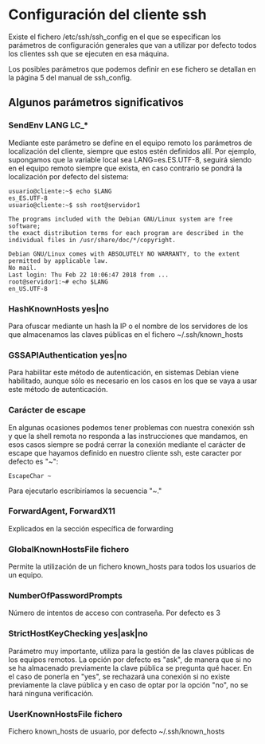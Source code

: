 # Configuración del cliente ssh

Existe el fichero /etc/ssh/ssh_config en el que se especifican los
parámetros de configuración generales que van a utilizar por defecto
todos los clientes ssh que se ejecuten en esa máquina.

Los posibles parámetros que podemos definir en ese fichero se detallan
en la página 5 del manual de ssh_config.

## Algunos parámetros significativos

### SendEnv LANG LC_*

Mediante este parámetro se define  en el equipo remoto los parámetros
de localización del cliente, siempre que estos estén definidos
allí. Por ejemplo, supongamos que la variable local sea
LANG=es.ES.UTF-8, seguirá siendo en el equipo remoto siempre que
exista, en caso contrario se pondrá la localización por defecto del
sistema:

```
usuario@cliente:~$ echo $LANG
es_ES.UTF-8
usuario@cliente:~$ ssh root@servidor1

The programs included with the Debian GNU/Linux system are free software;
the exact distribution terms for each program are described in the
individual files in /usr/share/doc/*/copyright.

Debian GNU/Linux comes with ABSOLUTELY NO WARRANTY, to the extent
permitted by applicable law.
No mail.
Last login: Thu Feb 22 10:06:47 2018 from ...
root@servidor1:~# echo $LANG
en_US.UTF-8
```
### HashKnownHosts yes|no

Para ofuscar mediante un hash la IP o el nombre de los servidores de
los que almacenamos las claves públicas en el fichero
~/.ssh/known_hosts

### GSSAPIAuthentication yes|no

Para habilitar este método de autenticación, en sistemas Debian viene
habilitado, aunque sólo es necesario en los casos en los que se vaya a
usar este método de autenticación.

### Carácter de escape

En algunas ocasiones podemos tener problemas con nuestra conexión ssh
y que la shell remota no responda a las instrucciones que mandamos, en
esos casos siempre se podrá cerrar la conexión mediante el carácter de
escape que hayamos definido en nuestro cliente ssh, este caracter por
defecto es "~":

```
EscapeChar ~
```

Para ejecutarlo escribiríamos la secuencia "~."

### ForwardAgent, ForwardX11

Explicados en la sección específica de forwarding

### GlobalKnownHostsFile fichero

Permite la utilización de un fichero known_hosts para todos los
usuarios de un equipo.

### NumberOfPasswordPrompts

Número de intentos de acceso con contraseña. Por defecto es 3

### StrictHostKeyChecking yes|ask|no

Parámetro muy importante, utiliza para la gestión de las claves
públicas de los equipos remotos. La opción por defecto es "ask", de
manera que si no se ha almacenado previamente la clave pública se
pregunta qué hacer. En el caso de ponerla en "yes", se rechazará una
conexión si no existe previamente la clave pública y en caso de optar
por la opción "no", no se hará ninguna verificación.

### UserKnownHostsFile fichero

Fichero known\_hosts de usuario, por defecto ~/.ssh/known\_hosts




